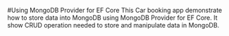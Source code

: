 #Using MongoDB Provider for EF Core 
This Car booking app demonstrate how to store data into MongoDB using MongoDB Provider for EF Core.
It show CRUD operation needed to store and manipulate data in MongoDB.
